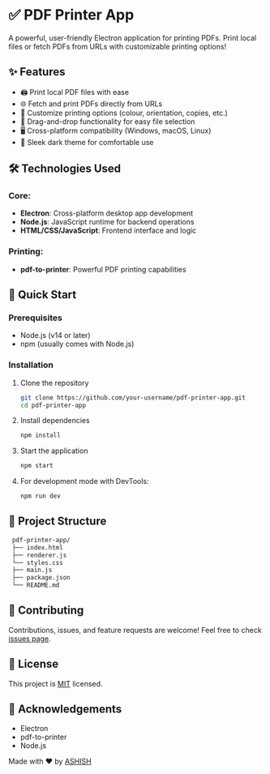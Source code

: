 # ✅ PDF Printer App
   A powerful, user-friendly Electron application for printing PDFs. Print local 
   files or fetch PDFs from URLs with customizable printing options!

## ✨ Features
   - 🖨️ Print local PDF files with ease
   - 🌐 Fetch and print PDFs directly from URLs
   - 🎨 Customize printing options (colour, orientation, copies, etc.)
   - 📱 Drag-and-drop functionality for easy file selection
   - 🖥️ Cross-platform compatibility (Windows, macOS, Linux)
   - 🌙 Sleek dark theme for comfortable use

## 🛠️ Technologies Used
### Core:
   - **Electron**: Cross-platform desktop app development
   - **Node.js**: JavaScript runtime for backend operations
   - **HTML/CSS/JavaScript**: Frontend interface and logic
### Printing:
   - **pdf-to-printer**: Powerful PDF printing capabilities

## 🚀 Quick Start
### Prerequisites
   - Node.js (v14 or later)
   - npm (usually comes with Node.js)
### Installation
1. Clone the repository
   ```sh
   git clone https://github.com/your-username/pdf-printer-app.git
   cd pdf-printer-app

2. Install dependencies
   ```sh
   npm install

3. Start the application
   ```sh
   npm start

4. For development mode with DevTools:
   ```sh
   npm run dev

## 📁 Project Structure
   
   ```sh
    pdf-printer-app/
    ├── index.html
    ├── renderer.js
    └── styles.css
    ├── main.js
    ├── package.json
    └── README.md

   ```

## 🤝 Contributing

  Contributions, issues, and feature requests are welcome! Feel free to       check [issues page](https://github.com/ashishgeorge-1/todo-app/issues).



## 📝 License

   This project is [MIT](https://choosealicense.com/licenses/mit/) licensed.

## 👏 Acknowledgements

  - Electron
  - pdf-to-printer
  - Node.js

Made with ❤️ by [ASHISH](https://github.com/ashishgeorge-1)

